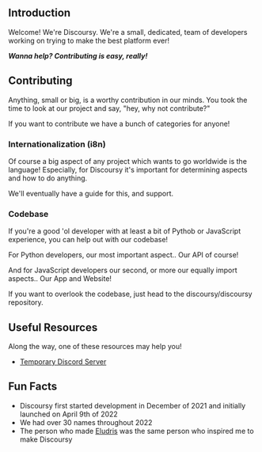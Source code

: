 ## Introduction

Welcome! We're Discoursy.
We're a small, dedicated, team of developers
working on trying to make the best platform ever! 

***Wanna help? Contributing is easy, really!***

## Contributing

Anything, small or big, is a worthy contribution
in our minds. You took the time to look at our project and say, "hey, why not contribute?"

If you want to contribute we have a bunch of categories for anyone!

### Internationalization (i8n)

Of course a big aspect of any project which wants to go worldwide is the language!
Especially, for Discoursy it's important for determining aspects and how to do anything.

We'll eventually have a guide for this, and support.

### Codebase

If you're a good 'ol developer with at least a bit of Pythob or JavaScript experience, you can help out with our codebase!

For Python developers, our most important aspect.. Our API of course!

And for JavaScript developers our second, or more our equally import aspects.. Our App and Website!

If you want to overlook the codebase, just head to the discoursy/discoursy repository.

## Useful Resources

Along the way, one of these resources may help you!

- [Temporary Discord Server](https://discord.gg/8fYVNRxRDc)

## Fun Facts

- Discoursy first started development in December of 2021 and initially launched on April 9th of 2022
- We had over 30 names throughout 2022
- The person who made [Eludris](https://github.com/eludris) was the same person who inspired me to make Discoursy
